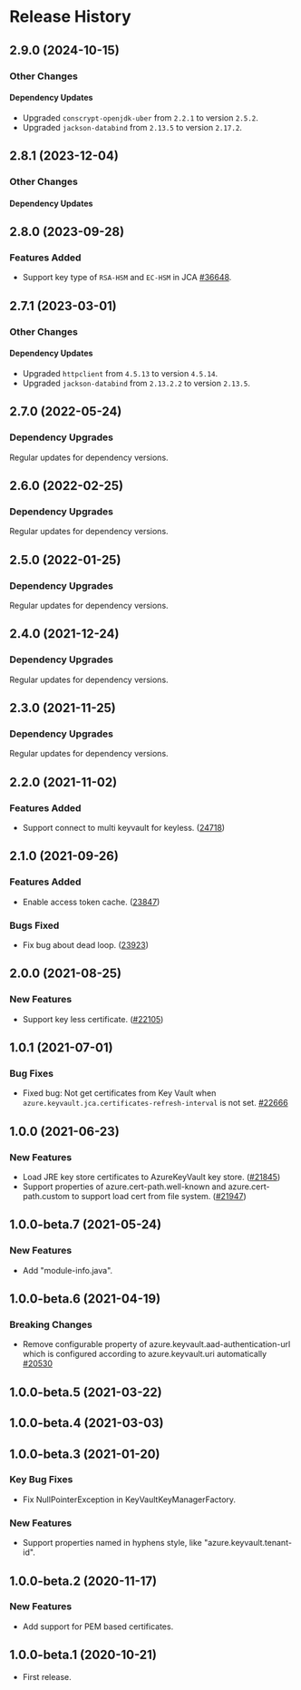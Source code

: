 # Release History

## 2.9.0 (2024-10-15)

### Other Changes

#### Dependency Updates

- Upgraded `conscrypt-openjdk-uber` from `2.2.1` to version `2.5.2`.
- Upgraded `jackson-databind` from `2.13.5` to version `2.17.2`.

## 2.8.1 (2023-12-04)

### Other Changes

#### Dependency Updates


## 2.8.0 (2023-09-28)

### Features Added
- Support key type of `RSA-HSM` and `EC-HSM` in JCA [#36648](https://github.com/Azure/azure-sdk-for-java/pull/36648).

## 2.7.1 (2023-03-01)

### Other Changes

#### Dependency Updates

- Upgraded `httpclient` from `4.5.13` to version `4.5.14`.
- Upgraded `jackson-databind` from `2.13.2.2` to version `2.13.5`.

## 2.7.0 (2022-05-24)

### Dependency Upgrades
Regular updates for dependency versions.

## 2.6.0 (2022-02-25)

### Dependency Upgrades
Regular updates for dependency versions.

## 2.5.0 (2022-01-25)

### Dependency Upgrades
Regular updates for dependency versions.

## 2.4.0 (2021-12-24)

### Dependency Upgrades
Regular updates for dependency versions.

## 2.3.0 (2021-11-25)
### Dependency Upgrades
Regular updates for dependency versions.

## 2.2.0 (2021-11-02)
### Features Added
- Support connect to multi keyvault for keyless. ([24718](https://github.com/Azure/azure-sdk-for-java/pull/24718))

## 2.1.0 (2021-09-26)

### Features Added
- Enable access token cache. ([23847](https://github.com/Azure/azure-sdk-for-java/pull/23847))


### Bugs Fixed
- Fix bug about dead loop. ([23923](https://github.com/Azure/azure-sdk-for-java/pull/23923))


## 2.0.0 (2021-08-25)
### New Features
- Support key less certificate. ([#22105](https://github.com/Azure/azure-sdk-for-java/issues/22105))

## 1.0.1 (2021-07-01)
### Bug Fixes
- Fixed bug: Not get certificates from Key Vault when `azure.keyvault.jca.certificates-refresh-interval` is not set. [#22666](https://github.com/Azure/azure-sdk-for-java/pull/22666)

## 1.0.0 (2021-06-23)
### New Features
- Load JRE key store certificates to AzureKeyVault key store. ([#21845](https://github.com/Azure/azure-sdk-for-java/pull/21845))
- Support properties of azure.cert-path.well-known and azure.cert-path.custom to support load cert from file system. ([#21947](https://github.com/Azure/azure-sdk-for-java/pull/21947))

## 1.0.0-beta.7 (2021-05-24)
### New Features
- Add "module-info.java".


## 1.0.0-beta.6 (2021-04-19)
### Breaking Changes
 - Remove configurable property of azure.keyvault.aad-authentication-url which is configured according to azure.keyvault.uri automatically [#20530](https://github.com/Azure/azure-sdk-for-java/pull/20530)

## 1.0.0-beta.5 (2021-03-22)


## 1.0.0-beta.4 (2021-03-03)


## 1.0.0-beta.3 (2021-01-20)

### Key Bug Fixes
 - Fix NullPointerException in KeyVaultKeyManagerFactory.

### New Features
 - Support properties named in hyphens style, like "azure.keyvault.tenant-id".


## 1.0.0-beta.2 (2020-11-17)

### New Features
- Add support for PEM based certificates.


## 1.0.0-beta.1 (2020-10-21)
 - First release.
